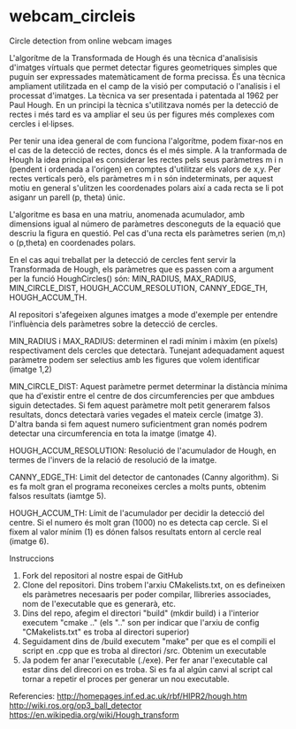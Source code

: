 # webcam_circleis
Circle detection from online webcam images

L'algorítme de la Transformada de Hough és una tècnica d'analisisis d'imatges vírtuals que permet detectar figures geometriques simples que puguin ser expressades matemàticament de forma precissa. És una tècnica ampliament utilitzada en el camp de la visió per computació o l'analisis i el processat d'imatges. La tècnica va ser presentada i patentada al 1962 per Paul Hough. En un principi la tècnica s'utilitzava només per la detecció de rectes i més tard es va ampliar el seu ús per figures més complexes com cercles i el·lipses.

Per tenir una idea general de com funciona l'algorítme, podem fixar-nos en el cas de la detecció de rectes, doncs és el més simple. A la tranformada de Hough la idea principal es considerar les rectes pels seus paràmetres m i n (pendent i ordenada a l'origen) en comptes d'utilitzar els valors de x,y. Per rectes verticals però, els paràmetres m i n són indeterminats, per aquest motiu en general s'ulitzen les coordenades polars així a cada recta se li pot asiganr un parell (p, theta) únic. 

L'algoritme es basa en una matriu, anomenada acumulador, amb dimensions igual al número de paràmetres desconeguts de la equació que descriu la figura en questió. Pel cas d'una recta els paràmetres serien (m,n) o (p,theta) en coordenades polars.

En el cas aqui treballat per la detecció de cercles fent servir la Transformada de Hough, els paràmetres que es passen com a argument per la funció HoughCircles() són: MIN_RADIUS, MAX_RADIUS, MIN_CIRCLE_DIST, HOUGH_ACCUM_RESOLUTION, CANNY_EDGE_TH, HOUGH_ACCUM_TH.

Al repositori s'afegeixen algunes imatges a mode d'exemple per entendre l'influència dels paràmetres sobre la detecció de cercles.

MIN_RADIUS i MAX_RADIUS: determinen el radi mínim i màxim (en píxels) respectivament dels cercles que detectarà. Tunejant adequadament aquest paràmetre podem ser selectius amb les figures que volem identificar (imatge 1,2)

MIN_CIRCLE_DIST: Aquest paràmetre permet determinar la distància mínima que ha d'existir entre el centre de dos circumferencies per que ambdues siguin detectades. Si fem aquest paràmetre molt petit generarem falsos resultats, doncs detectarà varies vegades el mateix cercle (imatge 3). D'altra banda si fem aquest numero suficientment gran només podrem detectar una circumferencia en tota la imatge (imatge 4).

HOUGH_ACCUM_RESOLUTION: Resolució de l'acumulador de Hough, en termes de l'invers de la relació de resolució de la imatge.

CANNY_EDGE_TH: Limit del detector de cantonades (Canny algorithm). Si es fa molt gran el programa reconeixes cercles a molts punts, obtenim falsos resultats (iamtge 5).

HOUGH_ACCUM_TH: Límit de l'acumulador per decidir la detecció del centre. Si el numero és molt gran (1000) no es detecta cap cercle. Si el fixem al valor mínim (1) es dónen falsos resultats entorn al cercle real (imatge 6).

Instruccions

1. Fork del repositori al nostre espai de GitHub
2. Clone del repositori. Dins trobem l'arxiu CMakelists.txt, on es defineixen els paràmetres necesaaris per poder compilar, llibreries associades, nom de l'executable que es generarà, etc.
3. Dins del repo, afegim el directori "build" (mkdir build) i a l'interior executem "cmake .." (els ".." son per indicar que l'arxiu de config "CMakelists.txt" es troba al directori superior)
4. Seguidament dins de /build executem "make" per que es el compili el script en .cpp que es troba al directori /src. Obtenim un executable
5. Ja podem fer anar l'executable (./exe). Per fer anar l'executable cal estar dins del direcori on es troba. Si es fa al algún canvi al script cal tornar a repetir el proces per generar un nou executable.


Referencies:
http://homepages.inf.ed.ac.uk/rbf/HIPR2/hough.htm
http://wiki.ros.org/op3_ball_detector
https://en.wikipedia.org/wiki/Hough_transform



 
